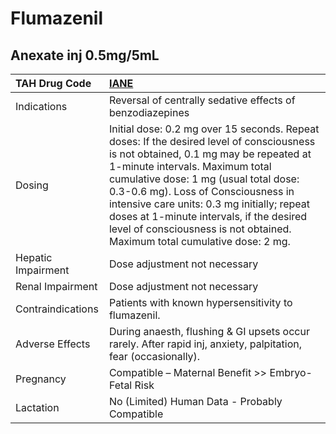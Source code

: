 # Flumazenil

## Anexate inj 0.5mg/5mL

| TAH Drug Code      | [IANE](https://www.tahsda.org.tw/drugs/hissearch.php?drug_code=IANE)                                                                                                                                                                                                                                                                                                                                                          |
|:-------------------|:------------------------------------------------------------------------------------------------------------------------------------------------------------------------------------------------------------------------------------------------------------------------------------------------------------------------------------------------------------------------------------------------------------------------------|
| Indications        | Reversal of centrally sedative effects of benzodiazepines                                                                                                                                                                                                                                                                                                                                                                     |
| Dosing             | Initial dose: 0.2 mg over 15 seconds. Repeat doses: If the desired level of consciousness is not obtained, 0.1 mg may be repeated at 1-minute intervals. Maximum total cumulative dose: 1 mg (usual total dose: 0.3-0.6 mg). Loss of Consciousness in intensive care units: 0.3 mg initially; repeat doses at 1-minute intervals, if the desired level of consciousness is not obtained. Maximum total cumulative dose: 2 mg. |
| Hepatic Impairment | Dose adjustment not necessary                                                                                                                                                                                                                                                                                                                                                                                                 |
| Renal Impairment   | Dose adjustment not necessary                                                                                                                                                                                                                                                                                                                                                                                                 |
| Contraindications  | Patients with known hypersensitivity to flumazenil.                                                                                                                                                                                                                                                                                                                                                                           |
| Adverse Effects    | During anaesth, flushing & GI upsets occur rarely. After rapid inj, anxiety, palpitation, fear (occasionally).                                                                                                                                                                                                                                                                                                                |
| Pregnancy          | Compatible – Maternal Benefit >> Embryo-Fetal Risk                                                                                                                                                                                                                                                                                                                                                                            |
| Lactation          | No (Limited) Human Data - Probably Compatible                                                                                                                                                                                                                                                                                                                                                                                 |

